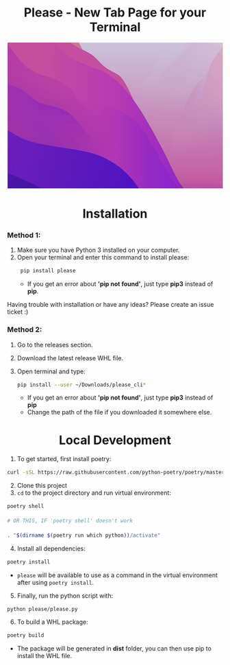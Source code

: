 <center><h1>Please - New Tab Page for your Terminal</h1>
</center>

<center><img src="please.gif"></img></center>

<center>
<h1>Installation</h1>
</center>

### Method 1:

1. Make sure you have Python 3 installed on your computer.
2. Open your terminal and enter this command to install please:
   ```bash
    pip install please
   ```
   - If you get an error about **'pip not found'**, just type **pip3** instead of **pip**.

Having trouble with installation or have any ideas? Please create an issue ticket :)

### Method 2:

1. Go to the releases section.
2. Download the latest release WHL file.
3. Open terminal and type:

   ```bash
   pip install --user ~/Downloads/please_cli*
   ```

   - If you get an error about **'pip not found'**, just type **pip3** instead of **pip**
   - Change the path of the file if you downloaded it somewhere else.

<center>
<h1>Local Development</h1>
</center>

1. To get started, first install poetry:

```bash
curl -sSL https://raw.githubusercontent.com/python-poetry/poetry/master/get-poetry.py | python -
```

2. Clone this project
3. `cd` to the project directory and run virtual environment:

```bash
poetry shell

# OR THIS, IF 'poetry shell' doesn't work

. "$(dirname $(poetry run which python))/activate"
```

4. Install all dependencies:

```bash
poetry install
```

- `please` will be available to use as a command in the virtual environment after using `poetry install`.

5. Finally, run the python script with:

```bash
python please/please.py
```

6. To build a WHL package:

```bash
poetry build
```

- The package will be generated in **dist** folder, you can then use pip to install the WHL file.
